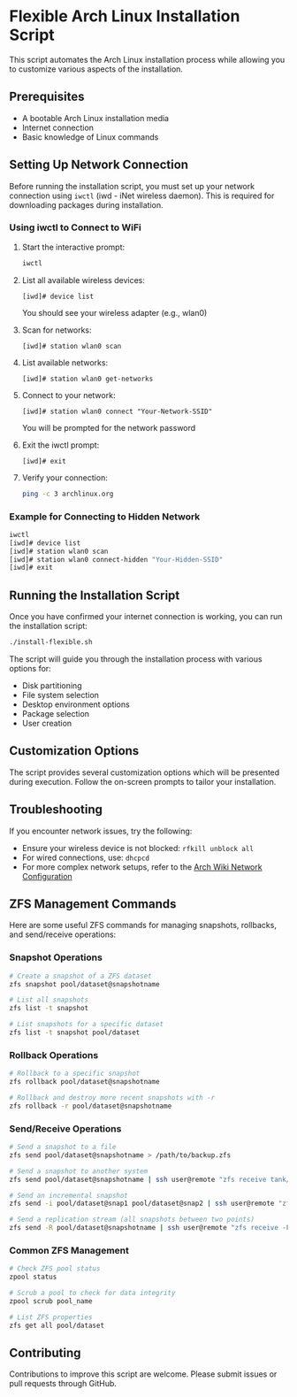 # Flexible Arch Linux Installation Script

This script automates the Arch Linux installation process while allowing you to customize various aspects of the installation.

## Prerequisites

- A bootable Arch Linux installation media
- Internet connection
- Basic knowledge of Linux commands

## Setting Up Network Connection

Before running the installation script, you must set up your network connection using `iwctl` (iwd - iNet wireless daemon). This is required for downloading packages during installation.

### Using iwctl to Connect to WiFi

1. Start the interactive prompt:
   ```bash
   iwctl
   ```

2. List all available wireless devices:
   ```
   [iwd]# device list
   ```
   You should see your wireless adapter (e.g., wlan0)

3. Scan for networks:
   ```
   [iwd]# station wlan0 scan
   ```

4. List available networks:
   ```
   [iwd]# station wlan0 get-networks
   ```

5. Connect to your network:
   ```
   [iwd]# station wlan0 connect "Your-Network-SSID"
   ```
   You will be prompted for the network password

6. Exit the iwctl prompt:
   ```
   [iwd]# exit
   ```

7. Verify your connection:
   ```bash
   ping -c 3 archlinux.org
   ```

### Example for Connecting to Hidden Network

```bash
iwctl
[iwd]# device list
[iwd]# station wlan0 scan
[iwd]# station wlan0 connect-hidden "Your-Hidden-SSID"
[iwd]# exit
```

## Running the Installation Script

Once you have confirmed your internet connection is working, you can run the installation script:

```bash
./install-flexible.sh
```

The script will guide you through the installation process with various options for:
- Disk partitioning
- File system selection
- Desktop environment options
- Package selection
- User creation

## Customization Options

The script provides several customization options which will be presented during execution. Follow the on-screen prompts to tailor your installation.

## Troubleshooting

If you encounter network issues, try the following:
- Ensure your wireless device is not blocked: `rfkill unblock all`
- For wired connections, use: `dhcpcd`
- For more complex network setups, refer to the [Arch Wiki Network Configuration](https://wiki.archlinux.org/title/Network_configuration)

## ZFS Management Commands

Here are some useful ZFS commands for managing snapshots, rollbacks, and send/receive operations:

### Snapshot Operations
```bash
# Create a snapshot of a ZFS dataset
zfs snapshot pool/dataset@snapshotname

# List all snapshots
zfs list -t snapshot

# List snapshots for a specific dataset
zfs list -t snapshot pool/dataset
```

### Rollback Operations
```bash
# Rollback to a specific snapshot
zfs rollback pool/dataset@snapshotname

# Rollback and destroy more recent snapshots with -r
zfs rollback -r pool/dataset@snapshotname
```

### Send/Receive Operations
```bash
# Send a snapshot to a file
zfs send pool/dataset@snapshotname > /path/to/backup.zfs

# Send a snapshot to another system
zfs send pool/dataset@snapshotname | ssh user@remote "zfs receive tank/dataset"

# Send an incremental snapshot
zfs send -i pool/dataset@snap1 pool/dataset@snap2 | ssh user@remote "zfs receive tank/dataset"

# Send a replication stream (all snapshots between two points)
zfs send -R pool/dataset@snapshotname | ssh user@remote "zfs receive -F tank/dataset"
```

### Common ZFS Management
```bash
# Check ZFS pool status
zpool status

# Scrub a pool to check for data integrity
zpool scrub pool_name

# List ZFS properties
zfs get all pool/dataset
```

## Contributing

Contributions to improve this script are welcome. Please submit issues or pull requests through GitHub.
